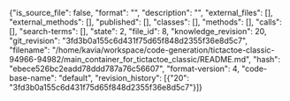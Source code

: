 {"is_source_file": false, "format": "", "description": "", "external_files": [], "external_methods": [], "published": [], "classes": [], "methods": [], "calls": [], "search-terms": [], "state": 2, "file_id": 8, "knowledge_revision": 20, "git_revision": "3fd3b0a155c6d431f75d65f848d2355f36e8d5c7", "filename": "/home/kavia/workspace/code-generation/tictactoe-classic-94966-94982/main_container_for_tictactoe_classic/README.md", "hash": "ebece526bc2eadd78ddd787a76c56607", "format-version": 4, "code-base-name": "default", "revision_history": [{"20": "3fd3b0a155c6d431f75d65f848d2355f36e8d5c7"}]}